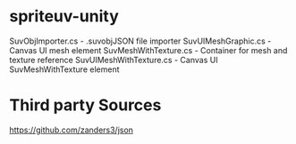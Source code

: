 # spriteuv-unity
SuvObjImporter.cs - .suvobjJSON file importer
SuvUIMeshGraphic.cs - Canvas UI mesh element
SuvMeshWithTexture.cs - Container for mesh and texture reference
SuvUIMeshWithTexture.cs - Canvas UI SuvMeshWithTexture element

# Third party Sources
https://github.com/zanders3/json

